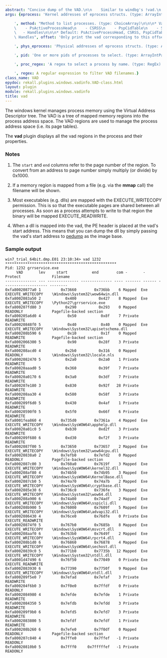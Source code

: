 ```yaml
---
abstract: "Concise dump of the VAD.\n\n    Similar to windbg's !vad.\n    "
args: {eprocess: 'Kernel addresses of eprocess structs. (type: ArrayIntParser)

    ', method: "Method to list processes. (type: ChoiceArray)\n\n\n* Valid Choices:\n\
    \    - PsActiveProcessHead\n    - CSRSS\n    - PspCidTable\n    - Sessions\n \
    \   - Handles\n\n\n* Default: PsActiveProcessHead, CSRSS, PspCidTable, Sessions,\
    \ Handles", offset: 'Only print the vad corresponding to this offset. (type: IntParser)

    ', phys_eprocess: 'Physical addresses of eprocess structs. (type: ArrayIntParser)

    ', pid: 'One or more pids of processes to select. (type: ArrayIntParser)

    ', proc_regex: 'A regex to select a process by name. (type: RegEx)

    ', regex: A regular expression to filter VAD filenames.}
class_name: VAD
epydoc: rekall.plugins.windows.vadinfo.VAD-class.html
layout: plugin
module: rekall.plugins.windows.vadinfo
title: vad
---
```


The windows kernel manages process memory using the Virtual Address Descriptor
tree. The VAD is a tree of mapped memory regions into the process address
space. The VAD regions are used to manage the process address space (i.e. its
page tables).

The **vad** plugin displays all the vad regions in the process and their
properties.

### Notes

1. The `start` and `end` columns refer to the page number of the region. To
   convert from an address to page number simply multiply (or divide) by 0x1000.

2. If a memory region is mapped from a file (e.g. via the **mmap** call) the
   filename will be shown.

3. Most executables (e.g. dlls) are mapped with the EXECUTE_WRITECOPY
   permission. This is so that the executable pages are shared between all
   processes. As soon as a process attempts to write to that region the binary
   will be mapped EXECUTE_READWRITE.

4. When a dll is mapped into the vad, the PE header is placed at the vad's start
   address. This means that you can dump the dll by simply passing the vad's
   start address to [pedump](PEDump.html) as the image base.

### Sample output

```
win7_trial_64bit.dmp.E01 23:10:34> vad 1232
**************************************************
Pid: 1232 grrservice.exe
     VAD       lev     start           end        com -       -      Protect              Filename
-------------- --- -------------- -------------- ---- ------- ------ -------------------- --------
0xfa80020877a0 1         0x73660        0x736bb    6 Mapped  Exe    EXECUTE_WRITECOPY    \Windows\System32\wow64win.dll
0xfa8002083a50 2           0x400          0x427    8 Mapped  Exe    EXECUTE_WRITECOPY    \Python27\grrservice.exe
0xfa800207fd80 3           0x290          0x293    0 Mapped         READONLY             Pagefile-backed section
0xfa800205a6d0 4            0x50           0x8f    7 Private        READWRITE
0xfa80020848f0 5            0x40           0x40    0 Mapped  Exe    EXECUTE_WRITECOPY    \Windows\System32\apisetschema.dll
0xfa800208b590 6            0x10           0x1f    0 Mapped         READWRITE            Pagefile-backed section
0xfa8002066300 5            0x90          0x28f    3 Private        READWRITE
0xfa800208acd0 4           0x2b0          0x316    0 Mapped         READONLY             \Windows\System32\locale.nls
0xfa8002082470 5           0x2a0          0x2a0    1 Private        READWRITE
0xfa80020aaad0 5           0x360          0x39f    7 Private        READWRITE
0xfa80020a0170 6           0x3a0          0x3df    7 Private        READWRITE
0xfa800207e180 3           0x830          0x92f   28 Private        READWRITE
0xfa800208aa30 4           0x580          0x58f    3 Private        READWRITE
0xfa800209f6d0 5           0x430          0x4af    1 Private        READWRITE
0xfa80020590f0 5           0x5f0          0x66f    6 Private        READWRITE
0xfa8001fea860 4         0x735d0        0x7361a    4 Mapped  Exe    EXECUTE_WRITECOPY    \Windows\SysWOW64\apphelp.dll
0xfa80020a01c0 5           0xb30          0xd2f    3 Private        READWRITE
0xfa800209f680 6           0xd30          0xf2f    3 Private        READWRITE
0xfa8002087f00 5         0x73650        0x73657    2 Mapped  Exe    EXECUTE_WRITECOPY    \Windows\System32\wow64cpu.dll
0xfa80020838a0 2         0x7efb0        0x7efd2    0 Mapped         READONLY             Pagefile-backed section
0xfa8002087c00 3         0x760a0        0x7619f    3 Mapped  Exe    EXECUTE_WRITECOPY    \Windows\SysWOW64\kernel32.dll
0xfa800208af80 4         0x74b50        0x74b95    3 Mapped  Exe    EXECUTE_WRITECOPY    \Windows\SysWOW64\KernelBase.dll
0xfa8002087cb0 5         0x74a70        0x74a7b    2 Mapped  Exe    EXECUTE_WRITECOPY    \Windows\SysWOW64\cryptbase.dll
0xfa8002085e30 6         0x736c0        0x736fe    3 Mapped  Exe    EXECUTE_WRITECOPY    \Windows\System32\wow64.dll
0xfa800208a900 6         0x74a80        0x74adf    2 Mapped  Exe    EXECUTE_WRITECOPY    \Windows\SysWOW64\sspicli.dll
0xfa800208b900 5         0x76000        0x7609f    5 Mapped  Exe    EXECUTE_WRITECOPY    \Windows\SysWOW64\advapi32.dll
0xfa8002086430 4         0x76ce0        0x76dfe    0 Private Exe    EXECUTE_READWRITE
0xfa80020874f0 5         0x767b0        0x7685b    8 Mapped  Exe    EXECUTE_WRITECOPY    \Windows\SysWOW64\msvcrt.dll
0xfa800208aaf0 6         0x763b0        0x7649f    2 Mapped  Exe    EXECUTE_WRITECOPY    \Windows\SysWOW64\rpcrt4.dll
0xfa800208b1d0 6         0x76860        0x76878    4 Mapped  Exe    EXECUTE_WRITECOPY    \Windows\SysWOW64\sechost.dll
0xfa80020839c0 5         0x771b0        0x7735b   12 Mapped  Exe    EXECUTE_WRITECOPY    \Windows\System32\ntdll.dll
0xfa8001d47490 6         0x76f50        0x77049    0 Private Exe    EXECUTE_READWRITE
0xfa8002083930 6         0x77390        0x7750f    9 Mapped  Exe    EXECUTE_WRITECOPY    \Windows\SysWOW64\ntdll.dll
0xfa800209f5e0 7         0x7efad        0x7efaf    3 Private        READWRITE
0xfa800204f6b0 3         0x7f0e0        0x7ffdf    0 Private        READONLY
0xfa8002084980 4         0x7efde        0x7efde    1 Private        READWRITE
0xfa8002084350 5         0x7efdb        0x7efdd    3 Private        READWRITE
0xfa800209f9b0 6         0x7efd5        0x7efd7    3 Private        READWRITE
0xfa8002083800 5         0x7efdf        0x7efdf    1 Private        READWRITE
0xfa800208b260 6         0x7efe0        0x7f0df    0 Mapped         READONLY             Pagefile-backed section
0xfa800207c840 4         0x7ffe0        0x7ffef   -1 Private        READONLY
0xfa80020810b0 5         0x7fff0     0x7fffffef   -1 Private        READONLY
```
